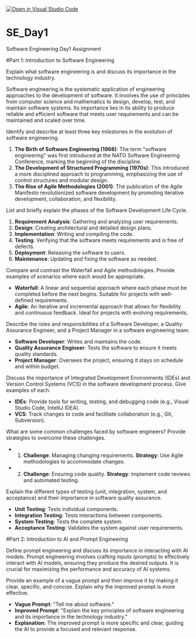 [![Open in Visual Studio Code](https://classroom.github.com/assets/open-in-vscode-2e0aaae1b6195c2367325f4f02e2d04e9abb55f0b24a779b69b11b9e10269abc.svg)](https://classroom.github.com/online_ide?assignment_repo_id=18415362&assignment_repo_type=AssignmentRepo)
# SE_Day1
Software Engineering Day1 Assignment

#Part 1: Introduction to Software Engineering

Explain what software engineering is and discuss its importance in the technology industry.

Software engineering is the systematic application of engineering approaches to the development of software. It involves the use of principles from computer science and mathematics to design, develop, test, and maintain software systems. Its importance lies in its ability to produce reliable and efficient software that meets user requirements and can be maintained and scaled over time.

Identify and describe at least three key milestones in the evolution of software engineering.
1. **The Birth of Software Engineering (1968)**: The term "software engineering" was first introduced at the NATO Software Engineering Conference, marking the beginning of the discipline.
2. **The Development of Structured Programming (1970s)**: This introduced a more disciplined approach to programming, emphasizing the use of control structures and modular design.
3. **The Rise of Agile Methodologies (2001)**: The publication of the Agile Manifesto revolutionized software development by promoting iterative development, collaboration, and flexibility.

List and briefly explain the phases of the Software Development Life Cycle.
1. **Requirement Analysis**: Gathering and analyzing user requirements.
2. **Design**: Creating architectural and detailed design plans.
3. **Implementation**: Writing and compiling the code.
4. **Testing**: Verifying that the software meets requirements and is free of defects.
5. **Deployment**: Releasing the software to users.
6. **Maintenance**: Updating and fixing the software as needed.

Compare and contrast the Waterfall and Agile methodologies. Provide examples of scenarios where each would be appropriate.
- **Waterfall**: A linear and sequential approach where each phase must be completed before the next begins. Suitable for projects with well-defined requirements.
- **Agile**: An iterative and incremental approach that allows for flexibility and continuous feedback. Ideal for projects with evolving requirements.

Describe the roles and responsibilities of a Software Developer, a Quality Assurance Engineer, and a Project Manager in a software engineering team.
- **Software Developer**: Writes and maintains the code.
- **Quality Assurance Engineer**: Tests the software to ensure it meets quality standards.
- **Project Manager**: Oversees the project, ensuring it stays on schedule and within budget.

Discuss the importance of Integrated Development Environments (IDEs) and Version Control Systems (VCS) in the software development process. Give examples of each.
- **IDEs**: Provide tools for writing, testing, and debugging code (e.g., Visual Studio Code, IntelliJ IDEA).
- **VCS**: Track changes to code and facilitate collaboration (e.g., Git, Subversion).

What are some common challenges faced by software engineers? Provide strategies to overcome these challenges.
- 1. **Challenge**: Managing changing requirements.
       **Strategy**: Use Agile methodologies to accommodate changes.
- 2. **Challenge**: Ensuring code quality.
       **Strategy**: Implement code reviews and automated testing.

Explain the different types of testing (unit, integration, system, and acceptance) and their importance in software quality assurance.
- **Unit Testing**: Tests individual components.
- **Integration Testing**: Tests interactions between components.
- **System Testing**: Tests the complete system.
- **Acceptance Testing**: Validates the system against user requirements.

#Part 2: Introduction to AI and Prompt Engineering


Define prompt engineering and discuss its importance in interacting with AI models.
Prompt engineering involves crafting inputs (prompts) to effectively interact with AI models, ensuring they produce the desired outputs. 
It is crucial for maximizing the performance and accuracy of AI systems.

Provide an example of a vague prompt and then improve it by making it clear, specific, and concise. Explain why the improved prompt is more effective.
- **Vague Prompt**: "Tell me about software."
- **Improved Prompt**: "Explain the key principles of software engineering and its importance in the technology industry."
- **Explanation**: The improved prompt is more specific and clear, guiding the AI to provide a focused and relevant response.
